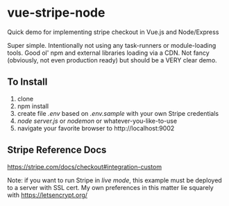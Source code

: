 # vue-stripe-node
Quick demo for implementing stripe checkout in Vue.js and Node/Express

Super simple. Intentionally not using any task-runners or module-loading tools. Good ol' npm and external libraries loading via a CDN. Not fancy (obviously, not even production ready) but should be a VERY clear demo.

## To Install
1. clone
2. npm install
3. create file *.env* based on *.env.sample* with your own Stripe credentials
4. *node server.js* or *nodemon* or whatever-you-like-to-use
5. navigate your favorite browser to http://localhost:9002

## Stripe Reference Docs

https://stripe.com/docs/checkout#integration-custom

Note: if you want to run Stripe in *live mode*, this example must be deployed to a server with SSL cert. My own preferences in this matter lie squarely with https://letsencrypt.org/ 
